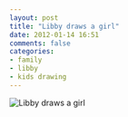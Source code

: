 ```yaml
---
layout: post
title: "Libby draws a girl"
date: 2012-01-14 16:51
comments: false
categories: 
- family
- libby
- kids drawing
---
```

![Libby draws a girl](http://media.eick.us/media/photographs/2012/2012-01-14/2012-01-14-at-18.33.00.jpg)


